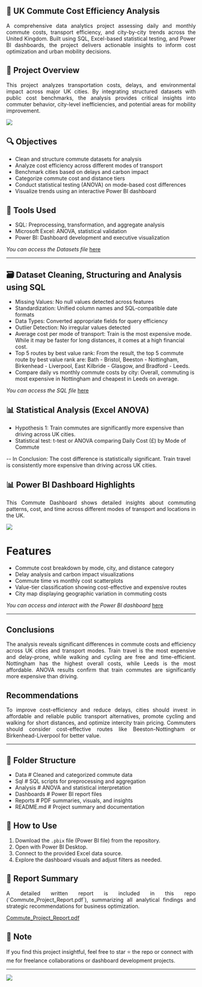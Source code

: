 ## 🚦 UK Commute Cost Efficiency Analysis
<p align="justify"> 
A comprehensive data analytics project assessing daily and monthly commute costs, transport efficiency, and city-by-city trends across the United Kingdom. Built using SQL, Excel-based statistical testing, and Power BI dashboards, the project delivers actionable insights to inform cost optimization and urban mobility decisions.
</p>

## 📘 Project Overview
<p align="justify">
This project analyzes transportation costs, delays, and environmental impact across major UK cities. By integrating structured datasets with public cost benchmarks, the analysis provides critical insights into commuter behavior, city-level inefficiencies, and potential areas for mobility improvement.
</p>

![](Intro_image.jpg)

## 🔍 Objectives
- Clean and structure commute datasets for analysis
- Analyze cost efficiency across different modes of transport
- Benchmark cities based on delays and carbon impact
- Categorize commute cost and distance tiers
- Conduct statistical testing (ANOVA) on mode-based cost differences
- Visualize trends using an interactive Power BI dashboard

## 🧰 Tools Used
- SQL: Preprocessing, transformation, and aggregate analysis
- Microsoft Excel: ANOVA, statistical validation
- Power BI: Dashboard development and executive visualization

_You can access the Datasets file_ [here](https://github.com/sameera-explores-data/UK-Commute-Cost-Efficiency-Analysis/blob/main/cleaned_commute_costs.csv) 

----
## 🗃️ Dataset Cleaning, Structuring and Analysis using SQL
- Missing Values: No null values detected across features
- Standardization: Unified column names and SQL-compatible date formats
- Data Types: Converted appropriate fields for query efficiency
- Outlier Detection: No irregular values detected
- Average cost per mode of transport: Train is the most expensive mode. While it may be faster for long distances, it comes at a high financial cost.
- Top 5 routes by best value rank: From the result, the top 5 commute route by best value rank are:
Bath - Bristol, Beeston - Nottingham, Birkenhead - Liverpool, East Kilbride - Glasgow, and Bradford - Leeds.
- Compare daily vs monthly commute costs by city: Overall, commuting is most expensive in Nottingham and cheapest in Leeds on average.

_You can access the SQL file_ [here](https://github.com/sameera-explores-data/UK-Commute-Cost-Efficiency-Analysis/blob/main/Commute_Queries.sql)

## 📊 Statistical Analysis (Excel ANOVA)
- Hypothesis 1: Train commutes are significantly more expensive than driving across UK cities.
- Statistical test: t-test or ANOVA comparing Daily Cost (£) by Mode of Commute

-- In Conclusion: The cost difference is statistically significant. Train travel is consistently more expensive than driving across UK cities.

## 📊 Power BI Dashboard Highlights
<p align="justify">
This Commute Dashboard shows detailed insights about commuting patterns, cost, and time across different modes of transport and locations in the UK. </p>

![](Commute_Dashbord.png)

# Features
- Commute cost breakdown by mode, city, and distance category
- Delay analysis and carbon impact visualizations
- Commute time vs monthly cost scatterplots
- Value-tier classification showing cost-effective and expensive routes
- City map displaying geographic variation in commuting costs

_You can access and interact with the Power BI dashboard_ [here](https://github.com/sameera-explores-data/UK-Commute-Cost-Efficiency-Analysis/blob/main/Commute%20Dashboard.pbix)

---
## Conclusions
<p align="justify">
The analysis reveals significant differences in commute costs and efficiency across UK cities and transport modes. Train travel is the most expensive and delay-prone, while walking and cycling are free and time-efficient. Nottingham has the highest overall costs, while Leeds is the most affordable. ANOVA results confirm that train commutes are significantly more expensive than driving.
</p>

## Recommendations
<p align="justify">
To improve cost-efficiency and reduce delays, cities should invest in affordable and reliable public transport alternatives, promote cycling and walking for short distances, and optimize intercity train pricing. Commuters should consider cost-effective routes like Beeston-Nottingham or Birkenhead-Liverpool for better value.
</p>

---
## 📂 Folder Structure
- Data # Cleaned and categorized commute data
- Sql # SQL scripts for preprocessing and aggregation
- Analysis # ANOVA and statistical interpretation
- Dashboards  # Power BI report files
- Reports # PDF summaries, visuals, and insights
- README.md # Project summary and documentation


## 🚀 How to Use
1. Download the `.pbix` file (Power BI file) from the repository.
2. Open with Power BI Desktop.
3. Connect to the provided Excel data source.
4. Explore the dashboard visuals and adjust filters as needed.

## 📝 Report Summary
<p align="justify">
A detailed written report is included in this repo (`Commute_Project_Report.pdf`), summarizing all analytical findings and strategic recommendations for business optimization. </p>

[Commute_Project_Report.pdf](https://github.com/sameera-explores-data/UK-Commute-Cost-Efficiency-Analysis/blob/main/Commute_Project_Report.pdf)


## 📌 Note
If you find this project insightful, feel free to star ⭐ the repo or connect with me for freelance collaborations or dashboard development projects.

---

![](Thank_you.jpg)

